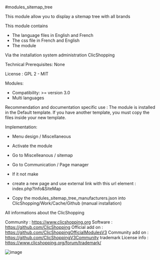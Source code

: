 #modules_sitemap_tree

This module allow you to display a sitemap tree with all brands

This module contains

- The language files in English and French
- The css file in French and English
- The module
  
Via the installation system administration ClicShopping

Technical Prerequisites: None

License : GPL 2 - MIT

Modules:

- Compatibility: >= version 3.0
- Multi languages

Recommendation and documentation specific use :
The module is installed in the Default template.
If you have another template, you must copy the files inside your new template.

Implementation:

- Menu design / Miscellaneous
- Activate the module

- Go to Miscelleanous / sitemap
- Go to Communication / Page manager 
- If it not make
- create a new page and use external link with this url element : index.php?Info&SiteMap

- Copy the modules_sitemap_tree_manufacturers.json into ClicShopping/Work/Cache/Github (manual installation)


 All informations about the ClicShopping

Community : https://www.clicshopping.org
Software : https://github.com/ClicShopping
Official add on : https://github.com/ClicShoppingOfficialModulesV3
Community add on : https://github.com/ClicShoppingV3Community
trademark License info : https://www.clicshopping.org/forum/trademark/ 

![image](https://github.com/ClicShoppingOfficialModulesV3/modules_sitemap_tree_manufacturers/blob/master/ModuleInfosJson/image.png)
